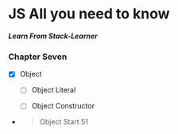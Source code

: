 # JS All you need to know

**_Learn From Stack-Learner_**

### Chapter Seven

- [x] Object
  - [ ] Object  Literal
  - [ ] Object  Constructor


- > Object Start 51
